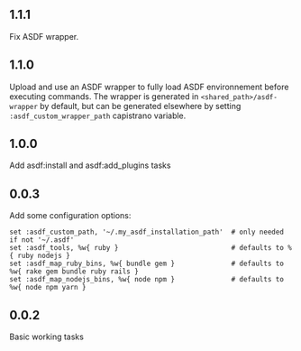 ## 1.1.1

Fix ASDF wrapper.

## 1.1.0

Upload and use an ASDF wrapper to fully load ASDF environnement before executing commands.
The wrapper is generated in `<shared_path>/asdf-wrapper` by default, but can be generated elsewhere by setting `:asdf_custom_wrapper_path` capistrano variable.

## 1.0.0

Add asdf:install and asdf:add_plugins tasks

## 0.0.3

Add some configuration options:

    set :asdf_custom_path, '~/.my_asdf_installation_path'  # only needed if not '~/.asdf'
    set :asdf_tools, %w{ ruby }                            # defaults to %{ ruby nodejs }
    set :asdf_map_ruby_bins, %w{ bundle gem }              # defaults to %w{ rake gem bundle ruby rails }
    set :asdf_map_nodejs_bins, %w{ node npm }              # defaults to %w{ node npm yarn }

## 0.0.2

Basic working tasks
